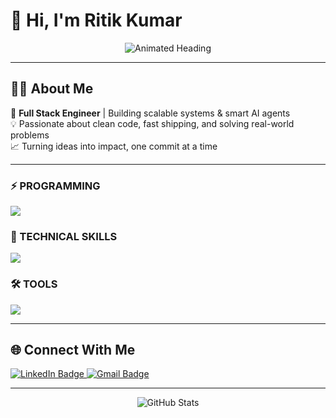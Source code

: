 # 👋 Hi, I'm Ritik Kumar

<p align="center">
  <img src="https://readme-typing-svg.demolab.com?font=Fira+Code&weight=500&size=24&pause=1000&center=true&vCenter=true&width=440&lines=Full+Stack+Engineer;AI+and+Backend+Specialist;Open+to+Collaboration!" alt="Animated Heading" />
</p>

---

## 🙋‍♂️ About Me

🚀 **Full Stack Engineer** | Building scalable systems & smart AI agents  
💡 Passionate about clean code, fast shipping, and solving real-world problems  
📈 Turning ideas into impact, one commit at a time

---

### ⚡ PROGRAMMING
<p>
<img src="https://skillicons.dev/icons?i=js,cpp,python,sql" />
</p>

### 🧩 TECHNICAL SKILLS
<p>
<img src="https://skillicons.dev/icons?i=nodejs,nextjs,express,react,mongodb,postgres,git,prisma,fastapi" />
</p>

### 🛠️ TOOLS
<p>
<img src="https://skillicons.dev/icons?i=redux,materialui,tailwindcss,azure,aws,redis" />
</p>

---

## 🌐 Connect With Me

<p align="left">
  <a href="https://www.linkedin.com/in/ritik-kumar-428211191/" target="_blank">
    <img src="https://img.shields.io/badge/LinkedIn-ritik--kumar-blue?logo=linkedin&logoColor=white&style=flat-square" alt="LinkedIn Badge"/>
  </a>
  <a href="mailto:ritikkr70@gmail.com" target="_blank">
    <img src="https://img.shields.io/badge/Gmail-ritikkr70@gmail.com-D14836?logo=gmail&logoColor=white&style=flat-square" alt="Gmail Badge"/>
  </a>
</p>

---

<p align="center">
<p align="center">
 <img src="https://github-readme-stats.vercel.app/api?username=ritikkr70&show_icons=true&theme=radical&count_private=true&include_all_commits=true" alt="GitHub Stats" />
</p>

</p>

<!--
Feel free to connect or collaborate!
-->
